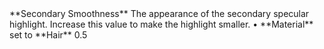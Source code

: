 <tr>
<td>**Secondary Smoothness**</td>
<td>The appearance of the secondary specular highlight. Increase this value to make the highlight smaller.</td>
<td>&#8226; **Material** set to **Hair**</td>
<td>0.5</td>
</tr>
